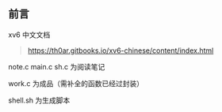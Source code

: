 ## 前言 
xv6 中文文档
> https://th0ar.gitbooks.io/xv6-chinese/content/index.html

note.c main.c sh.c 为阅读笔记

work.c 为成品（需补全的函数已经过封装）

shell.sh 为生成脚本